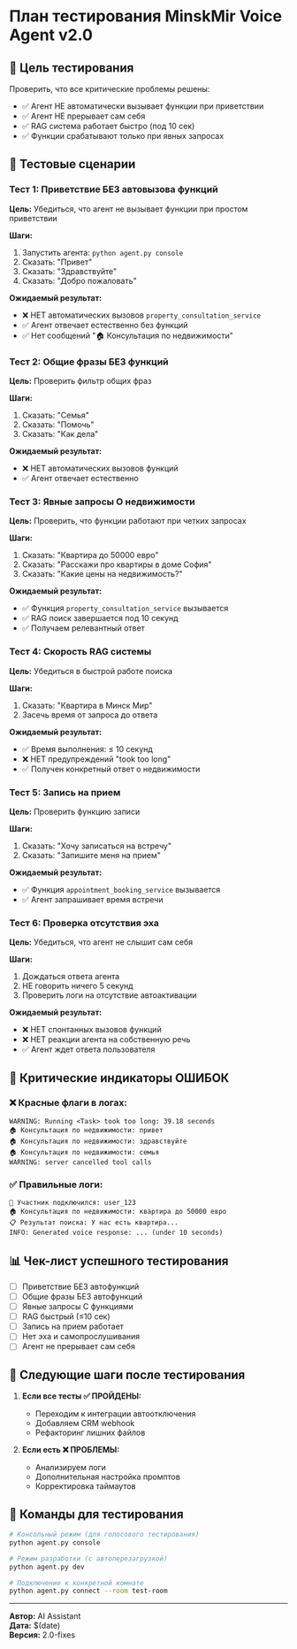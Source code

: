 # План тестирования MinskMir Voice Agent v2.0

## 🎯 Цель тестирования
Проверить, что все критические проблемы решены:
- ✅ Агент НЕ автоматически вызывает функции при приветствии
- ✅ Агент НЕ прерывает сам себя
- ✅ RAG система работает быстро (под 10 сек)
- ✅ Функции срабатывают только при явных запросах

## 🧪 Тестовые сценарии

### Тест 1: Приветствие БЕЗ автовызова функций
**Цель:** Убедиться, что агент не вызывает функции при простом приветствии

**Шаги:**
1. Запустить агента: `python agent.py console`
2. Сказать: "Привет"
3. Сказать: "Здравствуйте"
4. Сказать: "Добро пожаловать"

**Ожидаемый результат:**
- ❌ НЕТ автоматических вызовов `property_consultation_service`
- ✅ Агент отвечает естественно без функций
- ✅ Нет сообщений "🏠 Консультация по недвижимости"

### Тест 2: Общие фразы БЕЗ функций
**Цель:** Проверить фильтр общих фраз

**Шаги:**
1. Сказать: "Семья"
2. Сказать: "Помочь"
3. Сказать: "Как дела"

**Ожидаемый результат:**
- ❌ НЕТ автоматических вызовов функций
- ✅ Агент отвечает естественно

### Тест 3: Явные запросы О недвижимости
**Цель:** Проверить, что функции работают при четких запросах

**Шаги:**
1. Сказать: "Квартира до 50000 евро"
2. Сказать: "Расскажи про квартиры в доме София"
3. Сказать: "Какие цены на недвижимость?"

**Ожидаемый результат:**
- ✅ Функция `property_consultation_service` вызывается
- ✅ RAG поиск завершается под 10 секунд
- ✅ Получаем релевантный ответ

### Тест 4: Скорость RAG системы
**Цель:** Убедиться в быстрой работе поиска

**Шаги:**
1. Сказать: "Квартира в Минск Мир"
2. Засечь время от запроса до ответа

**Ожидаемый результат:**
- ✅ Время выполнения: ≤ 10 секунд
- ❌ НЕТ предупреждений "took too long"
- ✅ Получен конкретный ответ о недвижимости

### Тест 5: Запись на прием
**Цель:** Проверить функцию записи

**Шаги:**
1. Сказать: "Хочу записаться на встречу"
2. Сказать: "Запишите меня на прием"

**Ожидаемый результат:**
- ✅ Функция `appointment_booking_service` вызывается
- ✅ Агент запрашивает время встречи

### Тест 6: Проверка отсутствия эха
**Цель:** Убедиться, что агент не слышит сам себя

**Шаги:**
1. Дождаться ответа агента
2. НЕ говорить ничего 5 секунд
3. Проверить логи на отсутствие автоактивации

**Ожидаемый результат:**
- ❌ НЕТ спонтанных вызовов функций
- ❌ НЕТ реакции агента на собственную речь
- ✅ Агент ждет ответа пользователя

## 🚨 Критические индикаторы ОШИБОК

### ❌ Красные флаги в логах:
```
WARNING: Running <Task> took too long: 39.18 seconds
🏠 Консультация по недвижимости: привет
🏠 Консультация по недвижимости: здравствуйте  
🏠 Консультация по недвижимости: семья
WARNING: server cancelled tool calls
```

### ✅ Правильные логи:
```
👤 Участник подключился: user_123
🏠 Консультация по недвижимости: квартира до 50000 евро
📋 Результат поиска: У нас есть квартира...
INFO: Generated voice response: ... (under 10 seconds)
```

## 📊 Чек-лист успешного тестирования

- [ ] Приветствие БЕЗ автофункций
- [ ] Общие фразы БЕЗ автофункций  
- [ ] Явные запросы С функциями
- [ ] RAG быстрый (≤10 сек)
- [ ] Запись на прием работает
- [ ] Нет эха и самопрослушивания
- [ ] Агент не прерывает сам себя

## 🎯 Следующие шаги после тестирования

1. **Если все тесты ✅ ПРОЙДЕНЫ:**
   - Переходим к интеграции автоотключения
   - Добавляем CRM webhook
   - Рефакторинг лишних файлов

2. **Если есть ❌ ПРОБЛЕМЫ:**
   - Анализируем логи
   - Дополнительная настройка промптов
   - Корректировка таймаутов

## 🚀 Команды для тестирования

```bash
# Консольный режим (для голосового тестирования)
python agent.py console

# Режим разработки (с автоперезагрузкой)
python agent.py dev

# Подключение к конкретной комнате
python agent.py connect --room test-room
```

---
**Автор:** AI Assistant  
**Дата:** $(date)  
**Версия:** 2.0-fixes